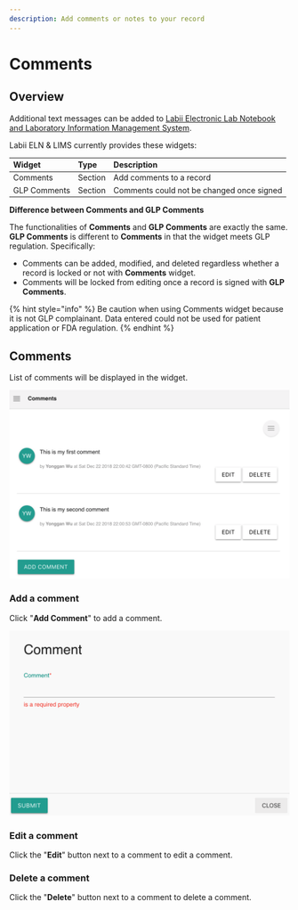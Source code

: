```yaml
---
description: Add comments or notes to your record
---
```


# Comments

## Overview

Additional text messages can be added to [Labii Electronic Lab Notebook and Laboratory Information Management System](https://www.labii.com). 

Labii ELN & LIMS currently provides these widgets:

| Widget | Type | Description |
| :--- | :--- | :--- |
| Comments | Section | Add comments to a record |
| GLP Comments | Section | Comments could not be changed once signed |

**Difference between Comments and GLP Comments**

The functionalities of **Comments** and **GLP Comments** are exactly the same. **GLP Comments** is different to **Comments** in that the widget meets GLP regulation. Specifically:

* Comments can be added, modified, and deleted regardless whether a record is locked or not with **Comments** widget.
* Comments will be locked from editing once a record is signed with **GLP Comments**.

{% hint style="info" %}
Be caution when using Comments widget because it is not GLP complainant. Data entered could not be used for patient application or FDA regulation. 
{% endhint %}

## Comments

List of comments will be displayed in the widget.

![Comments](../.gitbook/assets/comments-labii-eln-lims.png)

### Add a comment

Click "**Add Comment**" to add a comment. 

![Add a comment](../.gitbook/assets/comments-add-labii-eln-lims.png)

### Edit a comment

Click the "**Edit**" button next to a comment to edit a comment.

### Delete a comment

Click the "**Delete**" button next to a comment to delete a comment.

